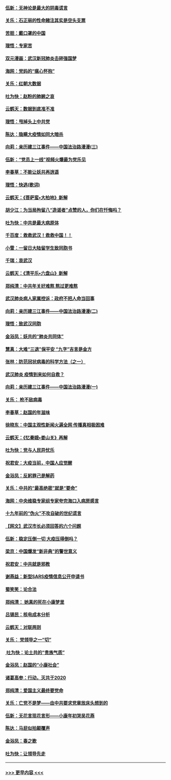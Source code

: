 #### [伍新：无神论是最大的阴毒谎言](../pages/nsc993/n11846129.md?t=02060633) 
#### [关乐：石正丽的性命赌注其实是空头支票](../pages/nsc993/n11846109.md?t=02060633) 
#### [苦胆：戴口罩的中国](../pages/nsc993/n11845576.md?t=02060633) 
#### [理悟：专家苦](../pages/nsc993/n11845564.md?t=02060633) 
#### [双元漫画：武汉新冠肺炎击碎强国梦](../pages/nsc993/n11843320.md?t=02060633) 
#### [海网：党妈的“瘟心怀抱”](../pages/nsc993/n11840740.md?t=02060633) 
#### [关乐：红朝大数据](../pages/nsc993/n11840675.md?t=02060633) 
#### [吐为快：赵粉的肺腑之哀](../pages/nsc993/n11840618.md?t=02060633) 
#### [云鹤天：数据到底准不准](../pages/nsc993/n11840325.md?t=02060633) 
#### [理悟：甩掉头上中共党](../pages/nsc993/n11838826.md?t=02060633) 
#### [陈达：隐瞒大疫情如同大暗杀](../pages/nsc993/n11838771.md?t=02060633) 
#### [向莉：亲历建三江事件——中国法治路漫漫(三)](../pages/nsc993/n11831825.md?t=02060633) 
#### [伍新：“党员上一线”视频火爆最为党乐见](../pages/nsc993/n11838200.md?t=02060633) 
#### [李春草：不能让妖共再逍遥](../pages/nsc993/n11838102.md?t=02060633) 
#### [理悟：快逃(歌词)](../pages/nsc993/n11838083.md?t=02060633) 
#### [云鹤天：《菩萨蛮▪大柏地》新解](../pages/nsc993/n11838059.md?t=02060633) 
#### [胡少江：为当局拘留八“造谣者”点赞的人，你们在忏悔吗？](../pages/nsc993/n11836801.md?t=02060633) 
#### [吐为快：中共是最大病原体](../pages/nsc993/n11836748.md?t=02060633) 
#### [千百度：救救武汉！救救中国！！](../pages/nsc993/n11836145.md?t=02060633) 
#### [小雪：一留日大陆留学生致同胞书](../pages/nsc993/n11834624.md?t=02060633) 
#### [千瑞：哀武汉](../pages/nsc993/n11833647.md?t=02060633) 
#### [云鹤天：《清平乐▪六盘山》新解](../pages/nsc993/n11833611.md?t=02060633) 
#### [郑纯清：中共年关好难熬 熬过更难熬](../pages/nsc993/n11833489.md?t=02060633) 
#### [武汉肺炎病人家属控诉：政府不把人命当回事](../pages/nsc993/n11833205.md?t=02060633) 
#### [向莉：亲历建三江事件——中国法治路漫漫(二)](../pages/nsc993/n11829102.md?t=02060633) 
#### [理悟：致武汉同胞](../pages/nsc993/n11831522.md?t=02060633) 
#### [金浴凤：妖共的“肺炎共同体”](../pages/nsc993/n11829448.md?t=02060633) 
#### [慧真：大难“三退”保平安 “九字”吉言是金方](../pages/nsc993/n11829501.md?t=02060633) 
#### [张林：防范冠状病毒的科学方法（之一）](../pages/nsc993/n11828618.md?t=02060633) 
#### [武汉肺炎 疫情到来如何自救？](../pages/nsc993/n11827632.md?t=02060633) 
#### [向莉：亲历建三江事件——中国法治路漫漫(一)](../pages/nsc993/n11827190.md?t=02060633) 
#### [关乐： 枪不敌病毒](../pages/nsc993/n11826746.md?t=02060633) 
#### [李春草：赵国的年滋味](../pages/nsc993/n11826321.md?t=02060633) 
#### [徐晓东：中国主观性新闻火遍全网 传播真相极困难](../pages/nsc993/n11826508.md?t=02060633) 
#### [云鹤天：《忆秦娥▪娄山关》再解](../pages/nsc993/n11824682.md?t=02060633) 
#### [吐为快：党与人民异忧乐](../pages/nsc993/n11824660.md?t=02060633) 
#### [祝君安：大疫当前，中国人应觉醒](../pages/nsc993/n11821946.md?t=02060633) 
#### [金浴凤：反躬罪己是解药](../pages/nsc993/n11820280.md?t=02060633) 
#### [关乐：中共的“最高绝密”就是“要命”](../pages/nsc993/n11816946.md?t=02060633) 
#### [海网：中央维稳专家组专家夸完海口入病房感言](../pages/nsc993/n11815138.md?t=02060633) 
#### [十九年前的“伪火”不攻自破的世纪谎言](../pages/nsc993/n11813238.md?t=02060633) 
#### [【网文】武汉市长必须回答的六个问题](../pages/nsc993/n11813848.md?t=02060633) 
#### [伍新：稳定压倒一切 大疫压得倒吗？](../pages/nsc993/n11812634.md?t=02060633) 
#### [梁京：中国爆发“新非典”的警世意义](../pages/nsc993/n11812554.md?t=02060633) 
#### [祝君安：中共就是邪教](../pages/nsc993/n11812431.md?t=02060633) 
#### [谢燕益：新型SARS疫情信息公开申请书](../pages/nsc993/n11808840.md?t=02060633) 
#### [蜀笑笑：论合法](../pages/nsc993/n11808064.md?t=02060633) 
#### [郑纯清： 她真的死在小康梦里](../pages/nsc993/n11806623.md?t=02060633) 
#### [吕锡民：核电成本分析](../pages/nsc993/n11806284.md?t=02060633) 
#### [云鹤天：对联两则](../pages/nsc993/n11805957.md?t=02060633) 
#### [关乐： 党领导之一“切”](../pages/nsc993/n11804505.md?t=02060633) 
#### [ 吐为快：论土共的“贵族气质”](../pages/nsc993/n11804490.md?t=02060633) 
#### [金浴凤：赵国的“小康社会”](../pages/nsc993/n11804452.md?t=02060633) 
#### [诸葛高参：行动，灭共于2020](../pages/nsc993/n11804120.md?t=02060633) 
#### [郑纯清：爱国主义最终要党命](../pages/nsc993/n11802197.md?t=02060633) 
#### [关乐：亡党不是梦——由中共要求党章放床头想到的](../pages/nsc993/n11802156.md?t=02060633) 
#### [伍新：无花言现花言形——小康年初哭吴花燕](../pages/nsc993/n11800044.md?t=02060633) 
#### [陈达：马屁似拍颠覆声](../pages/nsc993/n11800010.md?t=02060633) 
#### [金浴凤：春之歌](../pages/nsc993/n11797687.md?t=02060633) 
#### [吐为快：让领导先走](../pages/nsc993/n11797512.md?t=02060633) 

----
#### [ >>> 更早内容 <<< ](../indexes/nsc993-earlier.md)
